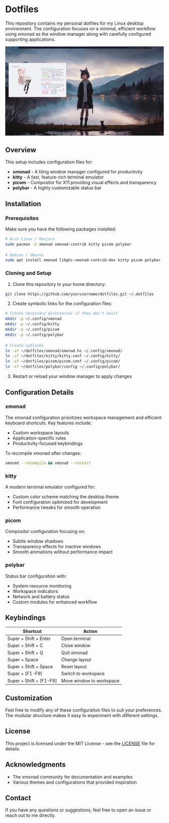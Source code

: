 # Dotfiles

This repository contains my personal dotfiles for my Linux desktop environment. The configuration focuses on a minimal, efficient workflow using xmonad as the window manager along with carefully configured supporting applications.

![Desktop Screenshot](screenshot.png)

## Overview

This setup includes configuration files for:

- **xmonad** - A tiling window manager configured for productivity
- **kitty** - A fast, feature-rich terminal emulator
- **picom** - Compositor for X11 providing visual effects and transparency
- **polybar** - A highly customizable status bar

## Installation

### Prerequisites

Make sure you have the following packages installed:

```bash
# Arch Linux / Manjaro
sudo pacman -S xmonad xmonad-contrib kitty picom polybar

# Debian / Ubuntu
sudo apt install xmonad libghc-xmonad-contrib-dev kitty picom polybar
```

### Cloning and Setup

1. Clone this repository to your home directory:

```bash
git clone https://github.com/yourusername/dotfiles.git ~/.dotfiles
```

2. Create symbolic links for the configuration files:

```bash
# Create necessary directories if they don't exist
mkdir -p ~/.config/xmonad
mkdir -p ~/.config/kitty
mkdir -p ~/.config/picom
mkdir -p ~/.config/polybar

# Create symlinks
ln -sf ~/dotfiles/xmonad/xmonad.hs ~/.config/xmonad/
ln -sf ~/dotfiles/kitty/kitty.conf ~/.config/kitty/
ln -sf ~/dotfiles/picom/picom.conf ~/.config/picom/
ln -sf ~/dotfiles/polybar/config ~/.config/polybar/
```

3. Restart or reload your window manager to apply changes

## Configuration Details

### xmonad

The xmonad configuration prioritizes workspace management and efficient keyboard shortcuts. Key features include:

- Custom workspace layouts
- Application-specific rules
- Productivity-focused keybindings

To recompile xmonad after changes:

```bash
xmonad --recompile && xmonad --restart
```

### kitty

A modern terminal emulator configured for:

- Custom color scheme matching the desktop theme
- Font configuration optimized for development
- Performance tweaks for smooth operation

### picom

Compositor configuration focusing on:

- Subtle window shadows
- Transparency effects for inactive windows
- Smooth animations without performance impact

### polybar

Status bar configuration with:

- System resource monitoring
- Workspace indicators
- Network and battery status
- Custom modules for enhanced workflow

## Keybindings

| Shortcut | Action |
|----------|--------|
| Super + Shift + Enter | Open terminal |
| Super + Shift + C | Close window |
| Super + Shift + Q | Quit xmonad |
| Super + Space | Change layout |
| Super + Shift + Space | Reset layout |
| Super + [F1-F9] | Switch to workspace |
| Super + Shift + [F1-F9] | Move window to workspace |

## Customization

Feel free to modify any of these configuration files to suit your preferences. The modular structure makes it easy to experiment with different settings.

## License

This project is licensed under the MIT License - see the [LICENSE](LICENSE) file for details.

## Acknowledgments

- The xmonad community for documentation and examples
- Various themes and configurations that provided inspiration

## Contact

If you have any questions or suggestions, feel free to open an issue or reach out to me directly.
